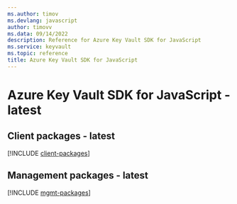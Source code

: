 ```yaml
---
ms.author: timov
ms.devlang: javascript
author: timovv
ms.data: 09/14/2022
description: Reference for Azure Key Vault SDK for JavaScript
ms.service: keyvault
ms.topic: reference
title: Azure Key Vault SDK for JavaScript
---
```

# Azure Key Vault SDK for JavaScript - latest

## Client packages - latest
[!INCLUDE [client-packages](key-vault-client-index.md)]
## Management packages - latest
[!INCLUDE [mgmt-packages](key-vault-mgmt-index.md)]